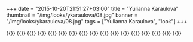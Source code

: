 +++
date = "2015-10-20T21:51:27+03:00"
title = "Yulianna Karaulova"
thumbnail = "/img/looks/ykaraulova/08.jpg"
banner = "/img/looks/ykaraulova/08.jpg"
tags = ["Yulianna Karaulova", "look"]
+++

{{<mkimage src="/img/looks/ykaraulova/08.jpg">}}
{{<mkimage src="/img/looks/ykaraulova/02.jpg">}}
{{<mkimage src="/img/looks/ykaraulova/03.jpg">}}
{{<mkimage src="/img/looks/ykaraulova/04.jpg">}}
{{<mkimage src="/img/looks/ykaraulova/05.jpg">}}
{{<mkimage src="/img/looks/ykaraulova/06.jpg">}}
{{<mkimage src="/img/looks/ykaraulova/07.jpg">}}
{{<mkimage src="/img/looks/ykaraulova/01.jpg">}}
{{<mkimage src="/img/looks/ykaraulova/09.jpg">}}
{{<mkimage src="/img/looks/ykaraulova/10.jpg">}}
{{<mkimage src="/img/looks/ykaraulova/11.jpg">}}
{{<mkimage src="/img/looks/ykaraulova/12.jpg">}}
{{<mkimage src="/img/looks/ykaraulova/13.jpg">}}
{{<mkimage src="/img/looks/ykaraulova/14.jpg">}}
{{<mkimage src="/img/looks/ykaraulova/15.jpg">}}
{{<mkimage src="/img/looks/ykaraulova/16.jpg">}}
{{<mkimage src="/img/looks/ykaraulova/17.jpg">}}
